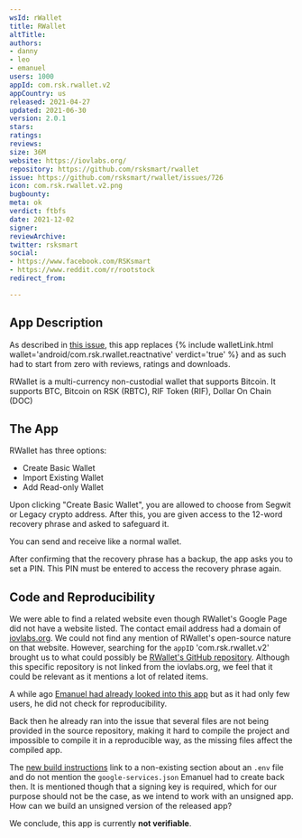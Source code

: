 ```yaml
---
wsId: rWallet
title: RWallet
altTitle: 
authors:
- danny
- leo
- emanuel
users: 1000
appId: com.rsk.rwallet.v2
appCountry: us
released: 2021-04-27
updated: 2021-06-30
version: 2.0.1
stars: 
ratings: 
reviews: 
size: 36M
website: https://iovlabs.org/
repository: https://github.com/rsksmart/rwallet
issue: https://github.com/rsksmart/rwallet/issues/726
icon: com.rsk.rwallet.v2.png
bugbounty: 
meta: ok
verdict: ftbfs
date: 2021-12-02
signer: 
reviewArchive: 
twitter: rsksmart
social:
- https://www.facebook.com/RSKsmart
- https://www.reddit.com/r/rootstock
redirect_from: 

---
```


## App Description

As described in
[this issue](https://github.com/rsksmart/rwallet/issues/662#issuecomment-827867539),
this app replaces
{% include walletLink.html wallet='android/com.rsk.rwallet.reactnative' verdict='true' %}
and as such had to start from zero with reviews, ratings and downloads.

RWallet is a multi-currency non-custodial wallet that supports Bitcoin. It
supports BTC, Bitcoin on RSK (RBTC), RIF Token (RIF), Dollar On Chain (DOC)

## The App

RWallet has three options:

- Create Basic Wallet
- Import Existing Wallet
- Add Read-only Wallet

Upon clicking "Create Basic Wallet", you are allowed to choose from Segwit or
Legacy crypto address. After this, you are given access to the 12-word recovery
phrase and asked to safeguard it.

You can send and receive like a normal wallet.

After confirming that the recovery phrase has a backup, the app asks you to set
a PIN. This PIN must be entered to access the recovery phrase again.

## Code and Reproducibility

We were able to find a related website even though RWallet's Google Page did not
have a website listed. The contact email address had a domain of
[iovlabs.org](https://iovlabs.org). We could not find any mention of RWallet's
open-source nature on that website. However, searching for the `appID`
'com.rsk.rwallet.v2' brought us to what could possibly be
[RWallet's GitHub repository](https://github.com/rsksmart/rwallet/). Although
this specific repository is not linked from the iovlabs.org, we feel that it
could be relevant as it mentions a lot of related items. 

A while ago
[Emanuel had already looked into this app](https://gitlab.com/walletscrutiny/walletScrutinyCom/-/issues/220#note_605180111)
but as it had only few users, he did not check for reproducibility.

Back then he already ran into the issue that several files are not being
provided in the source repository, making it hard to compile the project and
impossible to compile it in a reproducible way, as the missing files affect the
compiled app.

The [new build instructions](https://github.com/rsksmart/rwallet/wiki/Build-and-Deliver---Android-(Fastlane))
link to a non-existing section about an `.env` file and do not mention the
`google-services.json` Emanuel had to create back then. It is mentioned though
that a signing key is required, which for our purpose should not be the case, as
we intend to work with an unsigned app. How can we build an unsigned version of
the released app?

We conclude, this app is currently **not verifiable**.
